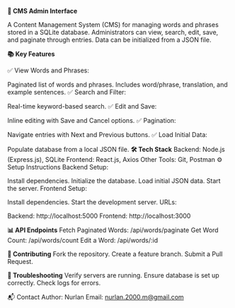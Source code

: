 **🚀 CMS Admin Interface**

A Content Management System (CMS) for managing words and phrases stored in a SQLite database. Administrators can view, search, edit, save, and paginate through entries. Data can be initialized from a JSON file.

**📚 Key Features**

✅ View Words and Phrases:

Paginated list of words and phrases.
Includes word/phrase, translation, and example sentences.
✅ Search and Filter:

Real-time keyword-based search.
✅ Edit and Save:

Inline editing with Save and Cancel options.
✅ Pagination:

Navigate entries with Next and Previous buttons.
✅ Load Initial Data:

Populate database from a local JSON file.
**🛠️ Tech Stack**
Backend: Node.js (Express.js), SQLite
Frontend: React.js, Axios
Other Tools: Git, Postman
⚙️ Setup Instructions
Backend Setup:

Install dependencies.
Initialize the database.
Load initial JSON data.
Start the server.
Frontend Setup:

Install dependencies.
Start the development server.
URLs:

Backend: http://localhost:5000
Frontend: http://localhost:3000

**📊 API Endpoints**
Fetch Paginated Words: /api/words/paginate
Get Word Count: /api/words/count
Edit a Word: /api/words/:id

**🤝 Contributing**
Fork the repository.
Create a feature branch.
Submit a Pull Request.

**🐞 Troubleshooting**
Verify servers are running.
Ensure database is set up correctly.
Check logs for errors.



📬 Contact
Author: Nurlan
Email: nurlan.2000.m@gmail.com
